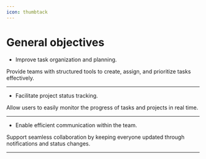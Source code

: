 ```yaml
---
icon: thumbtack
---
```


# General objectives

* Improve task organization and planning.

Provide teams with structured tools to create, assign, and prioritize tasks effectively.

***

* Facilitate project status tracking.

Allow users to easily monitor the progress of tasks and projects in real time.

***

* Enable efficient communication within the team.

Support seamless collaboration by keeping everyone updated through notifications and status changes.

***
